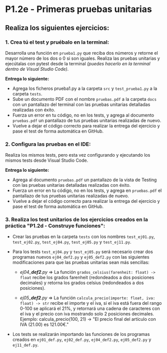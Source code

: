 
# P1.2e - Primeras pruebas unitarias

## Realiza los siguientes ejercicios:

### 1. Crea tú el test y pruébalo en la **terminal**:

Desarrolla una función en `prueba1.py` que reciba dos números y retorne el mayor número de los dos o 0 si son iguales. Realiza las pruebas unitarias y ejecútalas con pytest desde la terminal *(puedes hacerlo en la terminal dentro de Visual Studio Code)*.

**Entrega lo siguiente:**

   - Agrega los ficheros prueba1.py a la carpeta `src` y `test_prueba1.py` a la carpeta `tests`.
   - Sube un documento PDF con el nombre `pruebas.pdf` a la carpeta `docs` con un pantallazo del terminal con las pruebas unitarias detalladas realizadas con éxito.
   - Fuerza un error en tu código, no en los tests, y agrega al documento `pruebas.pdf` un pantallazo de tus pruebas unitarias realizadas de nuevo.
   - Vuelve a dejar el código correcto para realizar la entrega del ejercicio y pase el test de forma automática en GitHub.
    
### 2. Configura las pruebas en el IDE:

Realiza los mismos tests, pero esta vez configurando y ejecutando los mismos tests desde Visual Studio Code.

**Entrega lo siguiente:**

   - Agrega al documento `pruebas.pdf` un pantallazo de la vista de Testing con las pruebas unitarias detalladas realizadas con éxito.
   - Fuerza un error en tu código, no en los tests, y agrega en `pruebas.pdf` el pantallazo de tus pruebas unitarias realizadas de nuevo.
   - Vuelve a dejar el código correcto para realizar la entrega del ejercicio y pase el test de forma automática en GitHub.

### 3. Realiza los test unitarios de los ejercicios creados en la práctica "P1.2d - Construye funciones":

   - Crear las pruebas en la carpeta `tests` con los nombres `test_ej01.py`, `test_ej02.py`, `test_ej04.py`, `test_ej05.py` y `test_ej11.py`.
   
   - Para los tests `test_ej04.py` y `test_ej05.py` será necesario crear dos programas nuevos `ej04_def2.py` y `ej05_def2.py` con las siguientes modificaciones para que las pruebas unitarias sean más sencillas:
   
      * *ej04_**def2**.py* => La función `grados_celsius(farenheit: float) -> float` recibe los grados farenheit (redondeados a dos posiciones decimales) y retorna los grados celsius (redondeados a dos posiciones).
        
      * *ej05_**def2**.py* => La función `calcula_precio(importe: float, iva: float) -> str` recibe el importe y el iva, si el iva está fuera del rango 0-100 se aplicará el 21%, y retornará una cadena de caracteres con el iva y el precio con iva mostrando solo 2 posiciones decimales. Ejemplo: calcula_precio(100, 21) -> "El precio final del artículo con IVA (21.00) es 121.00€."

   - Los tests se realizarán importando las funciones de los programas creados en `ej01_def.py`, `ej02_def.py`, `ej04_def2.py`, `ej05_def2.py` y `ej11_def.py`.